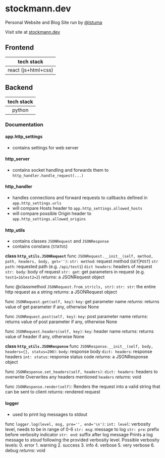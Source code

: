 # stockmann.dev
Personal Website and Blog Site run by [@lstuma](https://github.com/lstuma)

Visit site at [stockmann.dev](https://stockmann.dev)

## Frontend
| tech stack |
| :--------: |
| react (js+html+css) |

## Backend
| tech stack |
| :--------: |
| python |

### Documentation
#### app.http_settings
 - contains settings for web server
#### http_server
 - contains socket handling and forwards them to `http_handler.handle_request(...)`
#### http_handler
 - handles connections and forward requests to callbacks defined in `app.http_settings.urls`
 - will compare Hosts header to `app.http_settings.allowed_hosts`
 - will compare possible Origin header to `app.http_settings.allowed_origins`
#### http_utils
 - contains classes `JSONRequest` and `JSONResponse`
 - contains constans (`STATUS`)

**class `http_utils.JSONRequest`**
func `JSONRequest.__init__(self, method, path, headers, body, get='')`:
    `str: method`: request method (`GET`|`POST`)
    `str path`: requested path (e.g. `/api/test1`)
    `dict headers`: headers of request
    `str: body`: body of request
    `str: get`: get parameters in request (e.g. `test1=1&test2=2`)
    *returns*: a JSONRequest object

func @classmethod `JSONRequest.from_str(cls, str)`:
    `str: str`: the entire http request as a string
    *returns*: a JSONRequest object

func `JSONRequest.get(self, key)`:
    `key`: get parameter name
    *returns*: returns value of get parameter if any, otherwise None

func `JSONRequest.post(self, key)`:
    `key`: post parameter name
    *returns*: returns value of post parameter if any, otherwise None

func `JSONRequest.headers(self, key)`:
    `key`: header name
    *returns*: returns value of header if any, otherwise None

**class `http_utils.JSONResponse`**
func `JSONResponse.__init__(self, body, headers={}, status=200)`:
    `body`: response body
    `dict: headers`: response headers
    `int: status`: response status code
    *returns*: a JSONResponse object

func `JSONResponse.set_headers(self, headers)`:
    `dict: headers`: headers to overwrite
    Overwrites any headers mentioned `headers`
    *returns*: void

func `JSONResponse.render(self)`:
    Renders the request into a valid string that can be sent to client
    *returns*: rendered request

#### logger
 - used to print log messages to stdout

func `logger.log(level, msg, pre='', end='\n')`:
    `int: level`: verbosity level, needs to be in range of 0-6
    `str: msg`: message to log
    `str: pre`: prefix before verbosity indicator
    `str: end`: suffix after log message
    Prints a log message to *stoud* following the provided verbosity level.
    Possible verbosity levels:
        0. error
        1. warning
        2. success
        3. info
        4. verbose
        5. very verbose
        6. debug
    *returns*: void